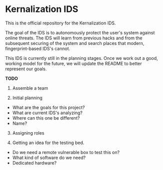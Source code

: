 # Kernalization IDS

This is the official repository for the Kernalization IDS. 

The goal of the IDS is to autonomously protect the user's system against online threats. The IDS will learn from previous hacks and from the subsequent securing of the system and search places that modern, fingerprint-based IDS's cannot. 

This IDS is currently still in the planning stages. Once we work out a good, working model for the future, we will update the 
README to better represent our goals.


**TODO**

1) Assemble a team

2) Initial planning
  - What are the goals for this project?
  - What are current IDS's analyzing?
  - Where can this one be different?
  - Name?

3) Assigning roles 

4) Getting an idea for the testing bed.
  - Do we need a remote vulnerable box to test this on?
  - What kind of software do we need?
  - Dedicated hardware?
